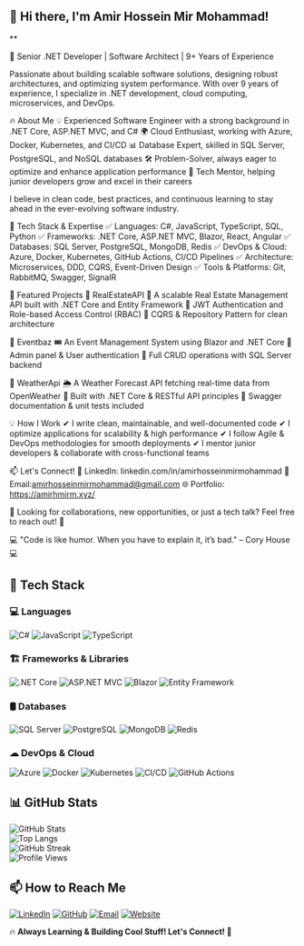 ## 👋 Hi there, I'm Amir Hossein Mir Mohammad!

**

🚀 Senior .NET Developer | Software Architect | 9+ Years of Experience

Passionate about building scalable software solutions, designing robust architectures, and optimizing system performance. With over 9 years of experience, I specialize in .NET development, cloud computing, microservices, and DevOps.

🔥 About Me
💡 Experienced Software Engineer with a strong background in .NET Core, ASP.NET MVC, and C#
🌍 Cloud Enthusiast, working with Azure, Docker, Kubernetes, and CI/CD
📊 Database Expert, skilled in SQL Server, PostgreSQL, and NoSQL databases
🛠 Problem-Solver, always eager to optimize and enhance application performance
🎯 Tech Mentor, helping junior developers grow and excel in their careers

I believe in clean code, best practices, and continuous learning to stay ahead in the ever-evolving software industry.

🚀 Tech Stack & Expertise
✅ Languages: C#, JavaScript, TypeScript, SQL, Python
✅ Frameworks: .NET Core, ASP.NET MVC, Blazor, React, Angular
✅ Databases: SQL Server, PostgreSQL, MongoDB, Redis
✅ DevOps & Cloud: Azure, Docker, Kubernetes, GitHub Actions, CI/CD Pipelines
✅ Architecture: Microservices, DDD, CQRS, Event-Driven Design
✅ Tools & Platforms: Git, RabbitMQ, Swagger, SignalR

📌 Featured Projects
🔹 RealEstateAPI
🏡 A scalable Real Estate Management API built with .NET Core and Entity Framework
🔹 JWT Authentication and Role-based Access Control (RBAC)
🔹 CQRS & Repository Pattern for clean architecture

🔹 Eventbaz
🎟 An Event Management System using Blazor and .NET Core
🔹 Admin panel & User authentication
🔹 Full CRUD operations with SQL Server backend

🔹 WeatherApi
🌦 A Weather Forecast API fetching real-time data from OpenWeather
🔹 Built with .NET Core & RESTful API principles
🔹 Swagger documentation & unit tests included

💡 How I Work
✔ I write clean, maintainable, and well-documented code
✔ I optimize applications for scalability & high performance
✔ I follow Agile & DevOps methodologies for smooth deployments
✔ I mentor junior developers & collaborate with cross-functional teams

📫 Let's Connect!
🔗 LinkedIn: linkedin.com/in/amirhosseinmirmohammad
📧 Email:amirhosseinmirmohammad@gmail.com
🌐 Portfolio: https://amirhmirm.xyz/

🚀 Looking for collaborations, new opportunities, or just a tech talk? Feel free to reach out! 🚀

💻 "Code is like humor. When you have to explain it, it’s bad." – Cory House 💻

## 🚀 **Tech Stack**
### 💻 **Languages**
![C#](https://img.shields.io/badge/-C%23-239120?style=for-the-badge&logo=c-sharp&logoColor=white)
![JavaScript](https://img.shields.io/badge/-JavaScript-F7DF1E?style=for-the-badge&logo=javascript&logoColor=black)
![TypeScript](https://img.shields.io/badge/-TypeScript-3178C6?style=for-the-badge&logo=typescript&logoColor=white)

### 🏗 **Frameworks & Libraries**
![.NET Core](https://img.shields.io/badge/-.NET_Core-512BD4?style=for-the-badge&logo=dotnet&logoColor=white)
![ASP.NET MVC](https://img.shields.io/badge/-ASP.NET_MVC-5C2D91?style=for-the-badge&logo=dotnet&logoColor=white)
![Blazor](https://img.shields.io/badge/-Blazor-512BD4?style=for-the-badge&logo=blazor&logoColor=white)
![Entity Framework](https://img.shields.io/badge/-Entity_Framework-512BD4?style=for-the-badge&logo=dotnet&logoColor=white)

### 🛢 **Databases**
![SQL Server](https://img.shields.io/badge/-SQL_Server-CC2927?style=for-the-badge&logo=microsoft-sql-server&logoColor=white)
![PostgreSQL](https://img.shields.io/badge/-PostgreSQL-336791?style=for-the-badge&logo=postgresql&logoColor=white)
![MongoDB](https://img.shields.io/badge/-MongoDB-47A248?style=for-the-badge&logo=mongodb&logoColor=white)
![Redis](https://img.shields.io/badge/-Redis-DC382D?style=for-the-badge&logo=redis&logoColor=white)

### ☁ **DevOps & Cloud**
![Azure](https://img.shields.io/badge/-Azure-0078D4?style=for-the-badge&logo=microsoft-azure&logoColor=white)
![Docker](https://img.shields.io/badge/-Docker-2496ED?style=for-the-badge&logo=docker&logoColor=white)
![Kubernetes](https://img.shields.io/badge/-Kubernetes-326CE5?style=for-the-badge&logo=kubernetes&logoColor=white)
![CI/CD](https://img.shields.io/badge/-CI/CD-EC4D37?style=for-the-badge&logo=github-actions&logoColor=white)
![GitHub Actions](https://img.shields.io/badge/-GitHub_Actions-2088FF?style=for-the-badge&logo=github-actions&logoColor=white)

## 📊 **GitHub Stats**
![GitHub Stats](https://github-readme-stats.vercel.app/api?username=amirhosseinmirmohammad&show_icons=true&theme=radical)  
![Top Langs](https://github-readme-stats.vercel.app/api/top-langs/?username=amirhosseinmirmohammad&layout=compact&theme=radical)  
![GitHub Streak](https://github-readme-streak-stats.herokuapp.com/?user=amirhosseinmirmohammad&theme=radical)  
![Profile Views](https://komarev.com/ghpvc/?username=amirhosseinmirmohammad&color=brightgreen)

## 📫 How to Reach Me

[![LinkedIn](https://img.shields.io/badge/-LinkedIn-0A66C2?style=flat&logo=Linkedin&logoColor=white)](https://www.linkedin.com/in/amirhosseinmirmohammad)
[![GitHub](https://img.shields.io/badge/-GitHub-181717?style=flat&logo=github&logoColor=white)](https://github.com/amirhosseinmirmohammad)
[![Email](https://img.shields.io/badge/-Email-D14836?style=flat&logo=Gmail&logoColor=white)](mailto:amirhosseinmirmohammad@gmail.com)
[![Website](https://img.shields.io/badge/-Portfolio-4285F4?style=flat&logo=Google-Chrome&logoColor=white)](https://amirhmirm.xyz)

🔥 **Always Learning & Building Cool Stuff! Let's Connect! 🚀**

